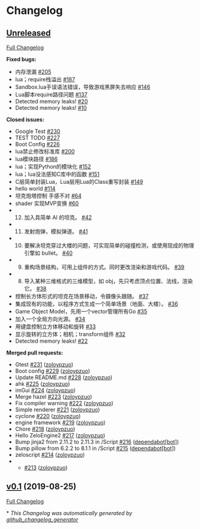 # Changelog

## [Unreleased](https://github.com/zoloypzuo/ZeloEngine/tree/HEAD)

[Full Changelog](https://github.com/zoloypzuo/ZeloEngine/compare/v0.1...HEAD)

**Fixed bugs:**

- 内存泄漏 [\#205](https://github.com/zoloypzuo/ZeloEngine/issues/205)
- lua；require栈溢出 [\#187](https://github.com/zoloypzuo/ZeloEngine/issues/187)
- Sandbox.lua手误语法错误，导致游戏黑屏失去响应 [\#146](https://github.com/zoloypzuo/ZeloEngine/issues/146)
- Lua脚本require路径问题 [\#137](https://github.com/zoloypzuo/ZeloEngine/issues/137)
- Detected memory leaks! [\#20](https://github.com/zoloypzuo/ZeloEngine/issues/20)
- Detected memory leaks! [\#10](https://github.com/zoloypzuo/ZeloEngine/issues/10)

**Closed issues:**

- Google Test [\#230](https://github.com/zoloypzuo/ZeloEngine/issues/230)
- TEST TODO [\#227](https://github.com/zoloypzuo/ZeloEngine/issues/227)
- Boot Config [\#226](https://github.com/zoloypzuo/ZeloEngine/issues/226)
- lua禁止修改标准库 [\#200](https://github.com/zoloypzuo/ZeloEngine/issues/200)
- lua模块路径 [\#186](https://github.com/zoloypzuo/ZeloEngine/issues/186)
- lua；实现Python的模块化 [\#152](https://github.com/zoloypzuo/ZeloEngine/issues/152)
- lua；lua没法感知C库中的函数 [\#151](https://github.com/zoloypzuo/ZeloEngine/issues/151)
- C层简单封装Lua，Lua层用Lua的Class重写封装 [\#149](https://github.com/zoloypzuo/ZeloEngine/issues/149)
- hello world [\#114](https://github.com/zoloypzuo/ZeloEngine/issues/114)
- 坦克炮塔控制 手感不对 [\#64](https://github.com/zoloypzuo/ZeloEngine/issues/64)
- shader 实现MVP变换 [\#60](https://github.com/zoloypzuo/ZeloEngine/issues/60)
- 12. 加入具简单 AI 的坦克。 [\#42](https://github.com/zoloypzuo/ZeloEngine/issues/42)
- 11. 发射炮弹，模拟弹道。 [\#41](https://github.com/zoloypzuo/ZeloEngine/issues/41)
- 10. 要解决坦克穿过大楼的问题，可实现简单的碰撞检测，或使用现成的物理引擎如 bullet。 [\#40](https://github.com/zoloypzuo/ZeloEngine/issues/40)
- 9. 重构场景结构，可用上组件的方式。同时更改渲染和游戏代码。 [\#39](https://github.com/zoloypzuo/ZeloEngine/issues/39)
- 8. 导入某种三维格式的三维模型，如 obj，先只考虑顶点位置、法线，渲染它。 [\#38](https://github.com/zoloypzuo/ZeloEngine/issues/38)
- 控制长方体形式的坦克在场景移动，令摄像头跟随。 [\#37](https://github.com/zoloypzuo/ZeloEngine/issues/37)
- 集成现有的功能，以程序方式生成一个简单场景（地面、大楼）。 [\#36](https://github.com/zoloypzuo/ZeloEngine/issues/36)
- Game Object Model，先用一个vector管理所有Go [\#35](https://github.com/zoloypzuo/ZeloEngine/issues/35)
- 加入一个全局方向光源。 [\#34](https://github.com/zoloypzuo/ZeloEngine/issues/34)
- 用键盘控制立方体移动和旋转 [\#33](https://github.com/zoloypzuo/ZeloEngine/issues/33)
- 显示旋转的立方体；相机；transform组件 [\#32](https://github.com/zoloypzuo/ZeloEngine/issues/32)
- Detected memory leaks! [\#22](https://github.com/zoloypzuo/ZeloEngine/issues/22)

**Merged pull requests:**

- Gtest [\#231](https://github.com/zoloypzuo/ZeloEngine/pull/231) ([zoloypzuo](https://github.com/zoloypzuo))
- Boot config [\#229](https://github.com/zoloypzuo/ZeloEngine/pull/229) ([zoloypzuo](https://github.com/zoloypzuo))
- Update README.md [\#228](https://github.com/zoloypzuo/ZeloEngine/pull/228) ([zoloypzuo](https://github.com/zoloypzuo))
- ahk [\#225](https://github.com/zoloypzuo/ZeloEngine/pull/225) ([zoloypzuo](https://github.com/zoloypzuo))
- imGui [\#224](https://github.com/zoloypzuo/ZeloEngine/pull/224) ([zoloypzuo](https://github.com/zoloypzuo))
- Merge hazel [\#223](https://github.com/zoloypzuo/ZeloEngine/pull/223) ([zoloypzuo](https://github.com/zoloypzuo))
- Fix compiler warning [\#222](https://github.com/zoloypzuo/ZeloEngine/pull/222) ([zoloypzuo](https://github.com/zoloypzuo))
- Simple renderer [\#221](https://github.com/zoloypzuo/ZeloEngine/pull/221) ([zoloypzuo](https://github.com/zoloypzuo))
- cyclone [\#220](https://github.com/zoloypzuo/ZeloEngine/pull/220) ([zoloypzuo](https://github.com/zoloypzuo))
- engine framework [\#219](https://github.com/zoloypzuo/ZeloEngine/pull/219) ([zoloypzuo](https://github.com/zoloypzuo))
- Chore [\#218](https://github.com/zoloypzuo/ZeloEngine/pull/218) ([zoloypzuo](https://github.com/zoloypzuo))
- Hello ZeloEngine2 [\#217](https://github.com/zoloypzuo/ZeloEngine/pull/217) ([zoloypzuo](https://github.com/zoloypzuo))
- Bump jinja2 from 2.11.2 to 2.11.3 in /Script [\#216](https://github.com/zoloypzuo/ZeloEngine/pull/216) ([dependabot[bot]](https://github.com/apps/dependabot))
- Bump pillow from 6.2.2 to 8.1.1 in /Script [\#215](https://github.com/zoloypzuo/ZeloEngine/pull/215) ([dependabot[bot]](https://github.com/apps/dependabot))
- zeloscript [\#214](https://github.com/zoloypzuo/ZeloEngine/pull/214) ([zoloypzuo](https://github.com/zoloypzuo))
- - [\#213](https://github.com/zoloypzuo/ZeloEngine/pull/213) ([zoloypzuo](https://github.com/zoloypzuo))

## [v0.1](https://github.com/zoloypzuo/ZeloEngine/tree/v0.1) (2019-08-25)

[Full Changelog](https://github.com/zoloypzuo/ZeloEngine/compare/7f26b3c98b94ec470e041326f68d06e361bb3e19...v0.1)



\* *This Changelog was automatically generated by [github_changelog_generator](https://github.com/github-changelog-generator/github-changelog-generator)*
